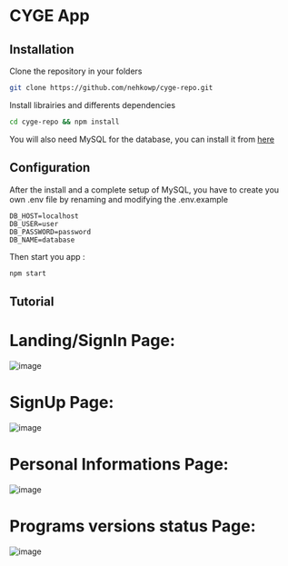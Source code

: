 # CYGE App

## Installation

Clone the repository in your folders
```bash
git clone https://github.com/nehkowp/cyge-repo.git 
```
Install librairies and differents dependencies
```bash
cd cyge-repo && npm install
```

You will also need MySQL for the database, you can install it from [here](https://dev.mysql.com/downloads/file/?id=529732 "Download MySQL")

## Configuration

After the install and a complete setup of MySQL, you have to create you own .env file by renaming and modifying the .env.example
```
DB_HOST=localhost
DB_USER=user
DB_PASSWORD=password
DB_NAME=database
```

Then start you app :
```bash
npm start
```

## Tutorial

# Landing/SignIn Page:
![image](https://github.com/nehkowp/cyge-repo/assets/90217593/06056b58-168b-4daf-a649-3d984eb02af3)

# SignUp Page:
![image](https://github.com/nehkowp/cyge-repo/assets/90217593/41c43062-12a7-4aaf-a71a-415150345a7d)

# Personal Informations Page:
![image](https://github.com/nehkowp/cyge-repo/assets/90217593/ca21134b-ec74-43c9-a76c-4fec612be522)

# Programs versions status Page:
![image](https://github.com/nehkowp/cyge-repo/assets/90217593/6ad55f7b-5c74-47c9-a00a-cc11e37d7494)
